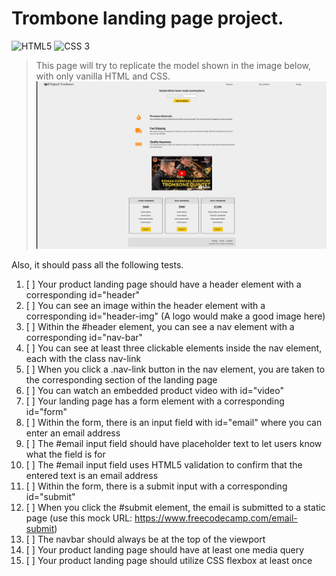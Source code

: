 # Trombone landing page project.

![HTML5](https://img.shields.io/badge/HTML-239120?style=for-the-badge&logo=html5&logoColor=white)
![CSS 3](https://img.shields.io/badge/CSS-239120?&style=for-the-badge&logo=css3&logoColor=white)
> This page will try to replicate the model shown in the image below, with only vanilla HTML and CSS. 
 ![Base model for the page](base_model.png)

Also, it should pass all the following tests.

1. [ ] Your product landing page should have a header element with a corresponding id="header"
2. [ ] You can see an image within the header element with a corresponding id="header-img" (A logo would make a good image here)
3. [ ] Within the #header element, you can see a nav element with a corresponding id="nav-bar"
4. [ ] You can see at least three clickable elements inside the nav element, each with the class nav-link
5. [ ] When you click a .nav-link button in the nav element, you are taken to the corresponding section of the landing page
6. [ ] You can watch an embedded product video with id="video"
7. [ ] Your landing page has a form element with a corresponding id="form"
8. [ ] Within the form, there is an input field with id="email" where you can enter an email address
9. [ ] The #email input field should have placeholder text to let users know what the field is for
10. [ ] The #email input field uses HTML5 validation to confirm that the entered text is an email address
11. [ ] Within the form, there is a submit input with a corresponding id="submit"
12. [ ] When you click the #submit element, the email is submitted to a static page (use this mock URL: https://www.freecodecamp.com/email-submit)
13. [ ] The navbar should always be at the top of the viewport
14. [ ] Your product landing page should have at least one media query
15. [ ] Your product landing page should utilize CSS flexbox at least once
